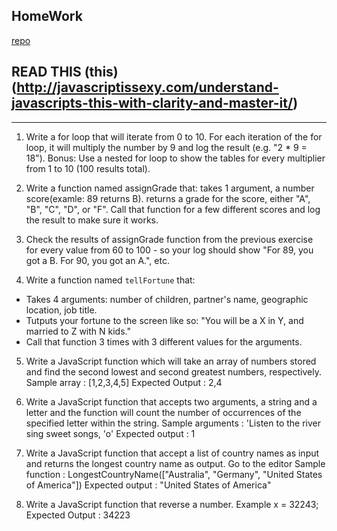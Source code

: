 ## HomeWork

[repo](https://github.com/ga-chicago/functionPractice)

##  READ THIS (this)(http://javascriptissexy.com/understand-javascripts-this-with-clarity-and-master-it/)


---

1.  Write a for loop that will iterate from 0 to 10. For each iteration of the for loop, it will multiply the number by 9 and log the result (e.g. "2 * 9 = 18").
Bonus: Use a nested for loop to show the tables for every multiplier from 1 to 10 (100 results total).

2.  Write a function named assignGrade that:
takes 1 argument, a number score(examle: 89 returns B).
returns a grade for the score, either "A", "B", "C", "D", or "F".
Call that function for a few different scores and log the result to make sure it works.

3.  Check the results of assignGrade function from the previous exercise for every value from 60 to 100 - so your log should show "For 89, you got a B. For 90, you got an A.", etc. 

4. Write a function named `tellFortune` that:

- Takes 4 arguments: number of children, partner's name, geographic location, job title.
- Tutputs your fortune to the screen like so: "You will be a X in Y, and married to Z with N kids."
- Call that function 3 times with 3 different values for the arguments.

5. Write a JavaScript function which will take an array of numbers stored and find the second lowest and second greatest numbers, respectively. 
Sample array : [1,2,3,4,5]
Expected Output : 2,4 

6. Write a JavaScript function that accepts two arguments, a string and a letter and the function will count the number of occurrences of the specified letter within the string. 
Sample arguments : 'Listen to the river sing sweet songs, 'o' 
Expected output : 1 

7.  Write a JavaScript function that accept a list of country names as input and returns the longest country name as output. Go to the editor 
Sample function : LongestCountryName(["Australia", "Germany", "United States of America"])
Expected output : "United States of America"

8.  Write a JavaScript function that reverse a number. 
Example x = 32243;
Expected Output : 34223 


